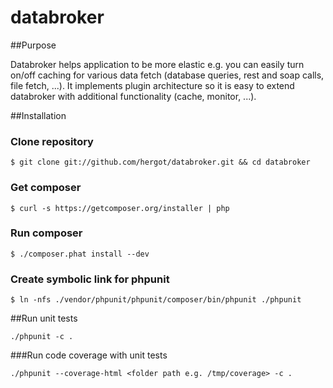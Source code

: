databroker
==========

##Purpose

Databroker helps application to be more elastic e.g. you can easily turn on/off caching for various data fetch (database queries, rest and soap calls, file fetch, ...).
It implements plugin architecture so it is easy to extend databroker with additional functionality (cache, monitor, ...).

##Installation

### Clone repository

`$ git clone git://github.com/hergot/databroker.git && cd databroker`

### Get composer

`$ curl -s https://getcomposer.org/installer | php`

### Run composer

`$ ./composer.phat install --dev`

### Create symbolic link for phpunit

`$ ln -nfs ./vendor/phpunit/phpunit/composer/bin/phpunit ./phpunit`

##Run unit tests

`./phpunit -c .`

###Run code coverage with unit tests

`./phpunit --coverage-html <folder path e.g. /tmp/coverage> -c .`


